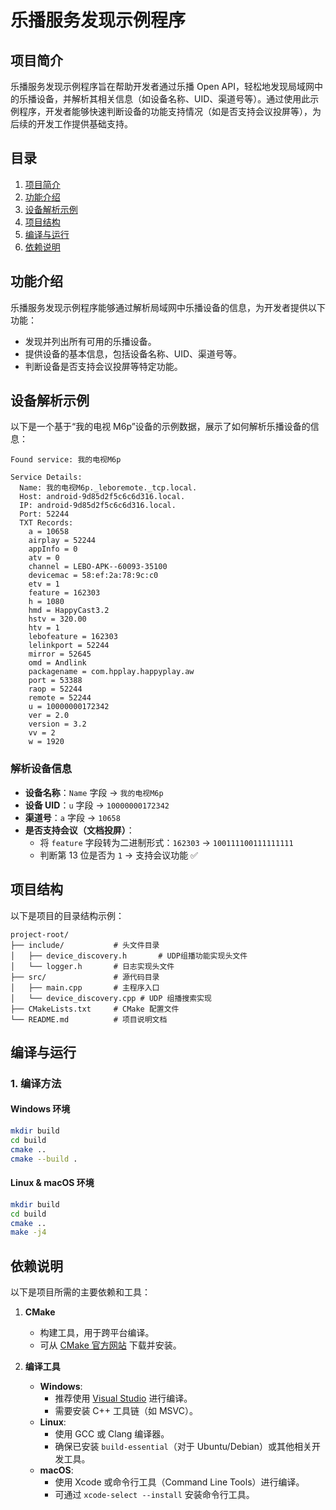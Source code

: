 
# 乐播服务发现示例程序

## 项目简介

乐播服务发现示例程序旨在帮助开发者通过乐播 Open API，轻松地发现局域网中的乐播设备，并解析其相关信息（如设备名称、UID、渠道号等）。通过使用此示例程序，开发者能够快速判断设备的功能支持情况（如是否支持会议投屏等），为后续的开发工作提供基础支持。

## 目录

1. [项目简介](#项目简介)
2. [功能介绍](#功能介绍)
3. [设备解析示例](#设备解析示例)
4. [项目结构](#项目结构)
5. [编译与运行](#编译与运行)
6. [依赖说明](#依赖说明)

## 功能介绍

乐播服务发现示例程序能够通过解析局域网中乐播设备的信息，为开发者提供以下功能：

- 发现并列出所有可用的乐播设备。
- 提供设备的基本信息，包括设备名称、UID、渠道号等。
- 判断设备是否支持会议投屏等特定功能。

## 设备解析示例

以下是一个基于“我的电视 M6p”设备的示例数据，展示了如何解析乐播设备的信息：

```plaintext
Found service: 我的电视M6p

Service Details:
  Name: 我的电视M6p._leboremote._tcp.local.
  Host: android-9d85d2f5c6c6d316.local.
  IP: android-9d85d2f5c6c6d316.local.
  Port: 52244
  TXT Records:
    a = 10658
    airplay = 52244
    appInfo = 0
    atv = 0
    channel = LEBO-APK--60093-35100
    devicemac = 58:ef:2a:78:9c:c0
    etv = 1
    feature = 162303
    h = 1080
    hmd = HappyCast3.2
    hstv = 320.00
    htv = 1
    lebofeature = 162303
    lelinkport = 52244
    mirror = 52645
    omd = Andlink
    packagename = com.hpplay.happyplay.aw
    port = 53388
    raop = 52244
    remote = 52244
    u = 10000000172342
    ver = 2.0
    version = 3.2
    vv = 2
    w = 1920
```

### 解析设备信息

- **设备名称**：`Name` 字段 → `我的电视M6p`
- **设备 UID**：`u` 字段 → `10000000172342`
- **渠道号**：`a` 字段 → `10658`
- **是否支持会议（文档投屏）**：
  - 将 `feature` 字段转为二进制形式：`162303` → `100111100111111111`
  - 判断第 13 位是否为 `1` → 支持会议功能 ✅

## 项目结构

以下是项目的目录结构示例：

```
project-root/
├── include/           # 头文件目录
│   ├── device_discovery.h       # UDP组播功能实现头文件
│   └── logger.h       # 日志实现头文件
├── src/               # 源代码目录
│   ├── main.cpp       # 主程序入口
│   └── device_discovery.cpp # UDP 组播搜索实现
├── CMakeLists.txt     # CMake 配置文件
└── README.md          # 项目说明文档
```

## 编译与运行

### 1. 编译方法

#### Windows 环境

```bash
mkdir build
cd build
cmake ..
cmake --build .
```

#### Linux & macOS 环境

```bash
mkdir build
cd build
cmake ..
make -j4
```

## 依赖说明

以下是项目所需的主要依赖和工具：

1. **CMake**
   - 构建工具，用于跨平台编译。
   - 可从 [CMake 官方网站](https://cmake.org/) 下载并安装。

2. **编译工具**
   - **Windows**: 
     - 推荐使用 [Visual Studio](https://visualstudio.microsoft.com/) 进行编译。
     - 需要安装 C++ 工具链（如 MSVC）。
   - **Linux**:
     - 使用 GCC 或 Clang 编译器。
     - 确保已安装 `build-essential`（对于 Ubuntu/Debian）或其他相关开发工具。
   - **macOS**:
     - 使用 Xcode 或命令行工具（Command Line Tools）进行编译。
     - 可通过 `xcode-select --install` 安装命令行工具。
